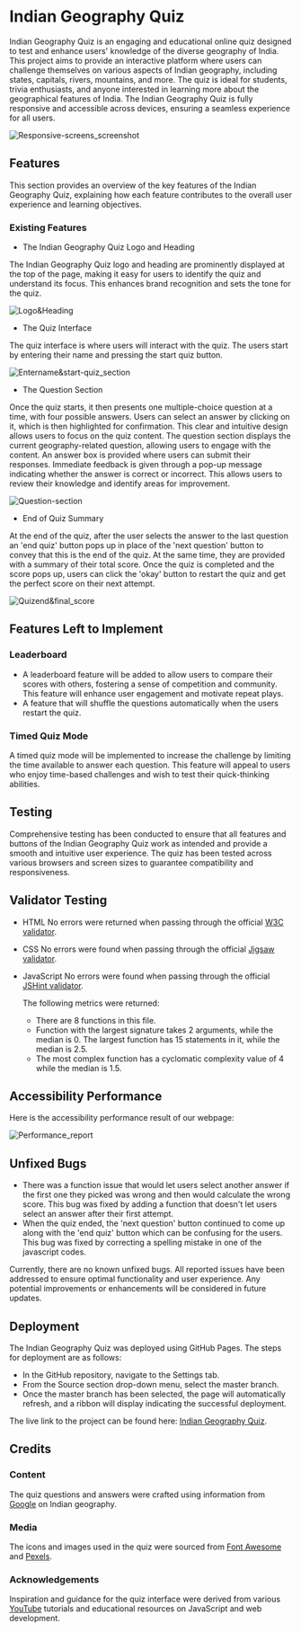 # Indian Geography Quiz

Indian Geography Quiz is an engaging and educational online quiz designed to test and enhance users' knowledge of the diverse geography of India. This project aims to provide an interactive platform where users can challenge themselves on various aspects of Indian geography, including states, capitals, rivers, mountains, and more. The quiz is ideal for students, trivia enthusiasts, and anyone interested in learning more about the geographical features of India. The Indian Geography Quiz is fully responsive and accessible across devices, ensuring a seamless experience for all users.

![Responsive-screens_screenshot](assets/images/responsive%20screens.PNG)

## Features

This section provides an overview of the key features of the Indian Geography Quiz, explaining how each feature contributes to the overall user experience and learning objectives.

### Existing Features

- The Indian Geography Quiz Logo and Heading

The Indian Geography Quiz logo and heading are prominently displayed at the top of the page, making it easy for users to identify the quiz and understand its focus. This enhances brand recognition and sets the tone for the quiz.

![Logo&Heading](assets/images/heading%20and%20logo.PNG)

- The Quiz Interface

The quiz interface is where users will interact with the quiz. The users start by entering their name and pressing the start quiz button.

![Entername&start-quiz_section](assets/images/Enter%20name%20&%20start.PNG)

- The Question Section

Once the quiz starts, it then presents one multiple-choice question at a time, with four possible answers. Users can select an answer by clicking on it, which is then highlighted for confirmation. This clear and intuitive design allows users to focus on the quiz content. The question section displays the current geography-related question, allowing users to engage with the content. An answer box is provided where users can submit their responses. Immediate feedback is given through a pop-up message indicating whether the answer is correct or incorrect. This allows users to review their knowledge and identify areas for improvement.

![Question-section](assets/images/question%20section.PNG)

- End of Quiz Summary

At the end of the quiz, after the user selects the answer to the last question an 'end quiz' button pops up in place of the 'next question' button to convey that this is the end of the quiz. At the same time, they are provided with a summary of their total score. Once the quiz is completed and the score pops up, users can click the 'okay' button to restart the quiz and get the perfect score on their next attempt.

![Quizend&final_score](assets/images/end%20section.PNG)

## Features Left to Implement

### Leaderboard

- A leaderboard feature will be added to allow users to compare their scores with others, fostering a sense of competition and community. This feature will enhance user engagement and motivate repeat plays.
- A feature that will shuffle the questions automatically when the users restart the quiz.

### Timed Quiz Mode

A timed quiz mode will be implemented to increase the challenge by limiting the time available to answer each question. This feature will appeal to users who enjoy time-based challenges and wish to test their quick-thinking abilities.

## Testing

Comprehensive testing has been conducted to ensure that all features and buttons of the Indian Geography Quiz work as intended and provide a smooth and intuitive user experience. The quiz has been tested across various browsers and screen sizes to guarantee compatibility and responsiveness.

## Validator Testing

- HTML
  No errors were returned when passing through the official [W3C validator](https://validator.w3.org/nu/?showsource=yes&doc=https%3A%2F%2Fektamehra.github.io%2FIndian-Geography-Quiz%2F).

- CSS
  No errors were found when passing through the official [Jigsaw validator](https://jigsaw.w3.org/css-validator/validator?uri=https%3A%2F%2Fvalidator.w3.org%2Fnu%2F%3Fshowsource%3Dyes%26doc%3Dhttps%253A%252F%252Fektamehra.github.io%252FIndian-Geography-Quiz%252F&profile=css3svg&usermedium=all&warning=1&vextwarning=&lang=en).

- JavaScript
  No errors were found when passing through the official [JSHint validator](https://jshint.com/).

  The following metrics were returned:

  - There are 8 functions in this file.
  - Function with the largest signature takes 2 arguments, while the median is 0.
    The largest function has 15 statements in it, while the median is 2.5.
  - The most complex function has a cyclomatic complexity value of 4 while the median is 1.5.

## Accessibility Performance

Here is the accessibility performance result of our webpage:

![Performance_report](assets/images/performance.PNG)

## Unfixed Bugs

- There was a function issue that would let users select another answer if the first one they picked was wrong and then would calculate the wrong score. This bug was fixed by adding a function that doesn't let users select an answer after their first attempt.
- When the quiz ended, the 'next question' button continued to come up along with the 'end quiz' button which can be confusing for the users. This bug was fixed by correcting a spelling mistake in one of the javascript codes.

Currently, there are no known unfixed bugs. All reported issues have been addressed to ensure optimal functionality and user experience. Any potential improvements or enhancements will be considered in future updates.

## Deployment

The Indian Geography Quiz was deployed using GitHub Pages. The steps for deployment are as follows:

- In the GitHub repository, navigate to the Settings tab.
- From the Source section drop-down menu, select the master branch.
- Once the master branch has been selected, the page will automatically refresh, and a ribbon will display indicating the successful deployment.

The live link to the project can be found here: [Indian Geography Quiz](https://ektamehra.github.io/Indian-Geography-Quiz/).

## Credits

### Content

The quiz questions and answers were crafted using information from [Google](https://www.google.com/) on Indian geography.

### Media

The icons and images used in the quiz were sourced from [Font Awesome](https://fontawesome.com/) and [Pexels](https://www.pexels.com/).

### Acknowledgements

Inspiration and guidance for the quiz interface were derived from various [YouTube](https://www.youtube.com/) tutorials and educational resources on JavaScript and web development.

